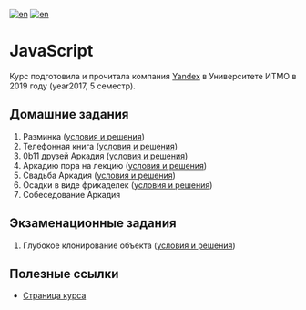 [![en](https://img.shields.io/badge/lang-en-red.svg)](README.md) [![en](https://img.shields.io/badge/lang-ru-blue.svg)](README.ru.md)

# JavaScript

Курс подготовила и прочитала компания [Yandex](https://github.com/yandex) в Университете ИТМО в 2019 году (year2017, 5 семестр).

## Домашние задания

1. Разминка ([условия и решения](https://github.com/cannor147/itmo-js-hw01-warmup))
2. Телефонная книга ([условия и решения](https://github.com/cannor147/itmo-js-hw02-phonebook))
3. 0b11 друзей Аркадия ([условия и решения](https://github.com/cannor147/itmo-js-hw03-robbery))
4. Аркадию пора на лекцию ([условия и решения](https://github.com/cannor147/itmo-js-hw04-pub-sub))
5. Свадьба Аркадия ([условия и решения](https://github.com/cannor147/itmo-js-hw05-marriage))
6. Осадки в виде фрикаделек ([условия и решения](https://github.com/cannor147/itmo-js-hw06-weather))
7. Собеседование Аркадия

## Экзаменационные задания

1. Глубокое клонирование объекта ([условия и решения](https://github.com/cannor147/itmo-js-exam))

## Полезные ссылки

* [Страница курса](https://frontend-ifmo-2019.now.sh/js)